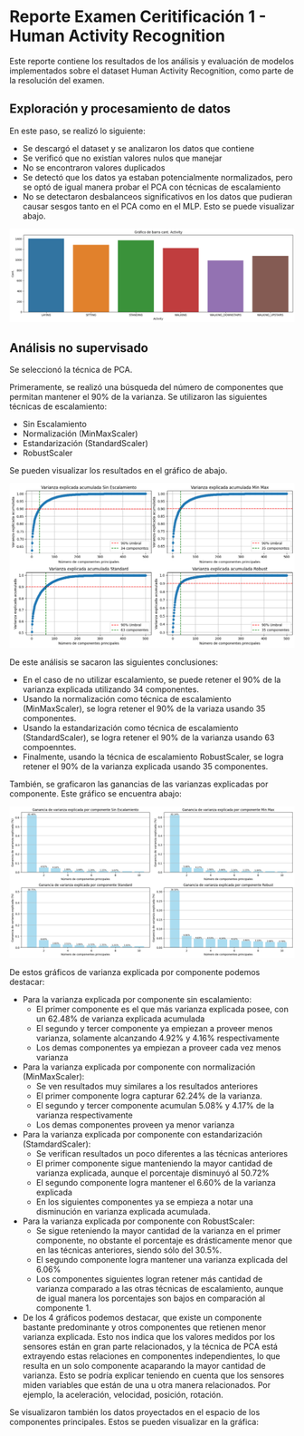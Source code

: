 # Reporte Examen Ceritificación 1 - Human Activity Recognition

Este reporte contiene los resultados de los análisis y evaluación de modelos implementados sobre el dataset Human Activity Recognition, como parte de la resolución del examen.

## Exploración y procesamiento de datos

En este paso, se realizó lo siguiente:

- Se descargó el dataset y se analizaron los datos que contiene
- Se verificó que no existían valores nulos que manejar
- No se encontraron valores duplicados
- Se detectó que los datos ya estaban potencialmente normalizados, pero se optó de igual manera probar el PCA con técnicas de escalamiento
- No se detectaron desbalanceos significativos en los datos que pudieran causar sesgos tanto en el PCA como en el MLP. Esto se puede visualizar abajo.

![alt text](../imgs/grafico_barras_activity.png "Gráfico de Barras Activity")

## Análisis no supervisado

Se seleccionó la técnica de PCA.

Primeramente, se realizó una búsqueda del número de componentes que permitan mantener el 90% de la varianza. Se utilizaron las siguientes técnicas de escalamiento:

- Sin Escalamiento
- Normalización (MinMaxScaler)
- Estandarización (StandardScaler)
- RobustScaler

Se pueden visualizar los resultados en el gráfico de abajo.

![alt text](../imgs/pca_por_tecnica_escalamiento.png "PCA por técnica de escalamiento.")

De este análisis se sacaron las siguientes conclusiones:

- En el caso de no utilizar escalamiento, se puede retener el 90% de la varianza explicada utilizando 34 componentes.
- Usando la normalización como técnica de escalamiento (MinMaxScaler), se logra retener el 90% de la variaza usando 35 componentes.
- Usando la estandarización como técnica de escalamiento (StandardScaler), se logra retener el 90% de la varianza usando 63 compoenntes.
- Finalmente, usando la técnica de escalamiento RobustScaler, se logra retener el 90% de la varianza explicada usando 35 componentes.

También, se graficaron las ganancias de las varianzas explicadas por componente. Este gráfico se encuentra abajo:

![alt text](../imgs/pca_ganancia_explicada.png "Ganancias PCA.")

De estos gráficos de varianza explicada por componente podemos destacar:

- Para la varianza explicada por componente sin escalamiento:
  - El primer componente es el que más varianza explicada posee, con un 62.48% de varianza explicada acumulada
  - El segundo y tercer componente ya empiezan a proveer menos varianza, solamente alcanzando 4.92% y 4.16% respectivamente
  - Los demas componentes ya empiezan a proveer cada vez menos varianza
- Para la varianza explicada por componente con normalización (MinMaxScaler):
  - Se ven resultados muy similares a los resultados anteriores
  - El primer componente logra capturar 62.24% de la varianza.
  - El segundo y tercer componente acumulan 5.08% y 4.17% de la varianza respectivamente
  - Los demas componentes proveen ya menor varianza
- Para la varianza explicada por componente con estandarización (StamdardScaler):
  - Se verifican resultados un poco diferentes a las técnicas anteriores
  - El primer componente sigue manteniendo la mayor cantidad de varianza explicada, aunque el porcentaje disminuyó al 50.72%
  - El segundo componente logra mantener el 6.60% de la varianza explicada
  - En los siguientes componentes ya se empieza a notar una disminución en varianza explicada acumulada.
- Para la varianza explicada por componente con RobustScaler:
  - Se sigue reteniendo la mayor cantidad de la varianza en el primer componente, no obstante el porcentaje es drásticamente menor que en las técnicas anteriores, siendo sólo del 30.5%.
  - El segundo componente logra mantener una varianza explicada del 6.06%
  - Los componentes siguientes logran retener más cantidad de varianza comparado a las otras técnicas de escalamiento, aunque de igual manera los porcentajes son bajos en comparación al componente 1.
- De los 4 gráficos podemos destacar, que existe un componente bastante predominante y otros componentes que retienen menor varianza explicada. Esto nos indica que los valores medidos por los sensores están en gran parte relacionados, y la técnica de PCA está extrayendo estas relaciones en componentes independientes, lo que resulta en un solo componente acaparando la mayor cantidad de varianza. Esto se podría explicar teniendo en cuenta que los sensores miden variables que están de una u otra manera relacionados. Por ejemplo, la aceleración, velocidad, posición, rotación.

Se visualizaron también los datos proyectados en el espacio de los componentes principales. Estos se pueden visualizar en la gráfica:
